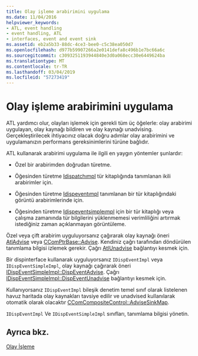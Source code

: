```yaml
---
title: Olay işleme arabirimini uygulama
ms.date: 11/04/2016
helpviewer_keywords:
- ATL, event handling
- event handling, ATL
- interfaces, event and event sink
ms.assetid: eb2a5b33-88dc-4ce3-bee0-c5c38ea050d7
ms.openlocfilehash: d977b59907266a2e0141defa8c496b1e7bc66a6c
ms.sourcegitcommit: c3093251193944840e3d0a068ecc30e6449624ba
ms.translationtype: MT
ms.contentlocale: tr-TR
ms.lasthandoff: 03/04/2019
ms.locfileid: "57273419"
---
```

# <a name="implementing-the-event-handling-interface"></a>Olay işleme arabirimini uygulama

ATL yardımcı olur, olayları işlemek için gerekli tüm üç öğelerle: olay arabirimi uygulayan, olay kaynağı bildiren ve olay kaynağı unadvising. Gerçekleştirilecek ihtiyacınız olacak doğru adımlar olay arabirimini ve uygulamanızın performans gereksinimlerini türüne bağlıdır.

ATL kullanarak arabirimi uygulama ile ilgili en yaygın yöntemler şunlardır:

- Özel bir arabirimden doğrudan türetme.

- Öğesinden türetme [Idispatchımpl](../atl/reference/idispatchimpl-class.md) tür kitaplığında tanımlanan ikili arabirimler için.

- Öğesinden türetme [Idispeventımpl](../atl/reference/idispeventimpl-class.md) tanımlanan bir tür kitaplığındaki görüntü arabirimlerinde için.

- Öğesinden türetme [Idispeventsimpleımpl](../atl/reference/idispeventsimpleimpl-class.md) için bir tür kitaplığı veya çalışma zamanında tür bilgilerini yüklenmemesi verimliliğini artırmak istediğiniz zaman açıklanmayan görüntüleme.

Özel veya çift arabirim uyguluyorsanız çağırarak olay kaynağı öneri [AtlAdvise](reference/connection-point-global-functions.md#atladvise) veya [CComPtrBase::Advise](../atl/reference/ccomptrbase-class.md#advise). Kendiniz çağrı tarafından döndürülen tanımlama bilgisi izlemek gerekir. Çağrı [AtlUnadvise](reference/connection-point-global-functions.md#atlunadvise) bağlantıyı kesmek için.

Bir dispinterface kullanarak uyguluyorsanız `IDispEventImpl` veya `IDispEventSimpleImpl`, olay kaynağı çağırarak öneri [IDispEventSimpleImpl::DispEventAdvise](../atl/reference/idispeventsimpleimpl-class.md#dispeventadvise). Çağrı [IDispEventSimpleImpl::DispEventUnadvise](../atl/reference/idispeventsimpleimpl-class.md#dispeventunadvise) bağlantıyı kesmek için.

Kullanıyorsanız `IDispEventImpl` bileşik denetim temel sınıf olarak listelenen havuz haritada olay kaynakları tavsiye edilir ve unadvised kullanılarak otomatik olarak olacaktır [CComCompositeControl::AdviseSinkMap](../atl/reference/ccomcompositecontrol-class.md#advisesinkmap).

`IDispEventImpl` Ve `IDispEventSimpleImpl` sınıfları, tanımlama bilgisi yönetin.

## <a name="see-also"></a>Ayrıca bkz.

[Olay İşleme](../atl/event-handling-and-atl.md)
